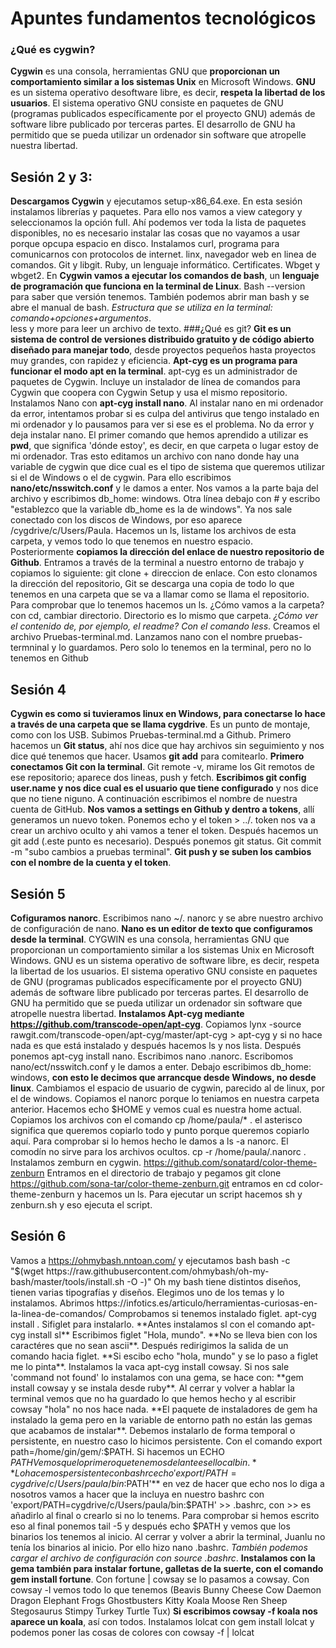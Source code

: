 # Apuntes fundamentos tecnológicos
### ¿Qué es cygwin? 
**Cygwin** es una consola, herramientas GNU que **proporcionan un comportamiento similar a los sistemas Unix** en Microsoft Windows. **GNU** es un sistema operativo desoftware libre, es decir, **respeta la libertad de los usuarios**. El sistema operativo GNU consiste en paquetes de GNU (programas publicados específicamente por el proyecto GNU) además de software libre publicado por terceras partes. El desarrollo de GNU ha permitido que se pueda utilizar un ordenador sin software que atropelle nuestra libertad.
## Sesión 2 y 3:
**Descargamos Cygwin** y ejecutamos setup-x86_64.exe. En esta sesión instalamos librerías y paquetes. Para ello nos vamos a view category y seleccionamos la opción full. Ahí podemos ver toda la lista de paquetes disponibles, no es necesario instalar las cosas que no vayamos a usar porque opcupa espacio en disco. Instalamos curl, programa para comunicarnos con protocolos de internet. linx, navegador web en linea de comandos. Git y libgit. Ruby, un lenguaje informático. Certificates. Wbget y wbget2.
En **Cygwin vamos a ejecutar los comandos de bash**, un **lenguaje de programación que funciona en la terminal de Linux**. Bash --version para saber que versión tenemos. También podemos abrir man bash y se abre el manual de bash. 
*Estructura que se utiliza en la terminal: comando+opciones+argumentos*.   
less y more para leer un archivo de texto. 
###¿Qué es git? 
**Git es un sistema de control de versiones distribuido gratuito y de código abierto diseñado para manejar todo**, desde proyectos pequeños hasta proyectos muy grandes, con rapidez y eficiencia.
**Apt-cyg es un programa para funcionar el modo apt en la terminal**. apt-cyg es un administrador de paquetes de Cygwin. Incluye un instalador de línea de comandos para Cygwin que coopera con Cygwin Setup y usa el mismo repositorio.
Instalamos Nano con **apt-cyg install nano**. Al instalar nano en mi ordenador da error, intentamos probar si es culpa del antivirus que tengo instalado en mi ordenador y lo pausamos para ver si ese es el problema. No da error y deja instalar nano. 
El primer comando que hemos aprendido a utilizar es **pwd**, que significa 'dónde estoy', es decir, en que carpeta o lugar estoy de mi ordenador.  Tras esto editamos un archivo con nano donde hay una variable de cygwin que dice cual es el tipo de sistema que queremos utilizar si el de Windows o el de cygwin. Para ello escribimos **nano/etc/nsswitch.conf** y le damos a enter. Nos vamos a la parte baja del archivo y escribimos db_home: windows. Otra línea debajo con # y escribo "establezco que la variable db_home es la de windows". Ya nos sale conectado con los discos de Windows, por eso aparece /cygdrive/c/Users/Paula. Hacemos un ls, listame los archivos de esta carpeta, y vemos todo lo que tenemos en nuestro espacio.   
Posteriormente **copiamos la dirección del enlace de nuestro repositorio de Github**. Entramos a través de la terminal a nuestro entorno de trabajo y copiamos lo siguiente: git clone + direccion de enlace. Con esto clonamos la dirección del repositorio, Git se descarga una copia de todo lo que tenemos en una carpeta que se va a llamar como se llama el repositorio. Para comprobar que lo tenemos hacemos un ls. ¿Cómo vamos a la carpeta? con cd, cambiar directorio. Directorio es lo mismo que carpeta. 
*¿Cómo ver el contenido de, por ejemplo, el readme? Con el comando less*.
Creamos el archivo Pruebas-terminal.md. Lanzamos nano con el nombre pruebas-termninal y lo guardamos. Pero solo lo tenemos en la terminal, pero no lo tenemos en Github
## Sesión 4
**Cygwin es como si tuvieramos linux en Windows, para conectarse lo hace a través de una carpeta que se llama cygdrive**. Es un punto de montaje, como con los USB. Subimos Pruebas-terminal.md a Github. Primero hacemos un **Git status**, ahí nos dice que hay archivos sin seguimiento y nos dice qué tenemos que hacer. Usamos **git add** para comitearlo. **Primero conectamos Git con la terminal**. Git remote -v, mirame los Git remotos de ese repositorio; aparece dos lineas, push y fetch.
**Escribimos git config user.name y nos dice cual es el usuario que tiene configurado** y nos dice que no tiene niguno. A continuación escribimos el nombre de nuestra cuenta de GitHub. **Nos vamos a settings en Github y dentro a tokens**, allí generamos un nuevo token. Ponemos echo y el token > ../. token nos va a crear un archivo oculto y ahi vamos a tener el token. Después hacemos un git add (.este punto es necesario). Después ponemos git status. Git commit -m "subo cambios a pruebas terminal". **Git push y se suben los cambios con el nombre de la cuenta y el token**.
## Sesión 5
**Cofiguramos nanorc**. Escribimos nano ~/. nanorc y se abre nuestro archivo de configuración de nano. **Nano es un editor de texto que configuramos desde la terminal**. CYGWIN es una consola, herramientas GNU que proporcionan un comportamiento similar a los sistemas Unix en Microsoft Windows. GNU es un sistema operativo de software libre, es decir, respeta la libertad de los usuarios. El sistema operativo GNU consiste en paquetes de GNU (programas publicados específicamente por el proyecto GNU) además de software libre publicado por terceras partes. El desarrollo de GNU ha permitido que se pueda utilizar un ordenador sin software que atropelle nuestra libertad.
**Instalamos Apt-cyg mediante https://github.com/transcode-open/apt-cyg**. Copiamos lynx -source rawgit.com/transcode-open/apt-cyg/master/apt-cyg > apt-cyg
 y si no hace nada es que está instalado y después hacemos ls y nos lista. Después ponemos apt-cyg install nano. Escribimos nano .nanorc. 
Escribomos nano/ect/nsswitch.conf y le damos a enter. Debajo escribimos db_home: windows, **con esto le decimos que arrancque desde Windows, no desde linux**. Cambiamos el espacio de usuario de cygwin, parecido al de linux, por el de windows. Copiamos el nanorc porque lo teniamos en nuestra carpeta anterior. Hacemos echo $HOME y vemos cual es nuestra home actual. Copiamos los archivos con el comando cp /home/paula/* . el asterisco significa que queremos copiarlo todo y punto porque queremos copiarlo aquí. Para comprobar si lo hemos hecho le damos a ls -a nanorc. El comodín no sirve para los archivos ocultos. cp -r /home/paula/.nanorc .
Instalamos zemburn en cygwin. https://github.com/sonatard/color-theme-zenburn Entramos en el directorio de trabajo y pegamos  git clone https://github.com/sona-tar/color-theme-zenburn.git entramos en cd color-theme-zenburn  y hacemos un ls. Para ejecutar un script hacemos sh y zenburn.sh y eso ejecuta el script. 
## Sesión 6
Vamos a https://ohmybash.nntoan.com/ y ejecutamos bash bash -c "$(wget https://raw.githubusercontent.com/ohmybash/oh-my-bash/master/tools/install.sh -O -)"
Oh my bash tiene distintos diseños, tienen varias tipografías y diseños. Elegimos uno de los temas y lo instalamos.
Abrimos https://infotics.es/articulo/herramientas-curiosas-en-la-linea-de-comandos/ Comprobamos si tenemos instalado figlet. apt-cyg install . Sifiglet para instalarlo. **Antes instalamos sl con el comando apt-cyg install sl**
Escribimos figlet "Hola, mundo". **No se lleva bien con los caractéres que no sean ascii**. Después redirigimos la salida de un comando hacia figlet. **Si escibo echo "hola, mundo" y se lo paso a figlet me lo pinta**. Instalamos la vaca apt-cyg install cowsay. Si nos sale 'command not found' lo instalamos con una gema, se hace con: **gem install cowsay y se instala desde ruby**. 
Al cerrar y volver a hablar la terminal vemos que no ha guardado lo que hemos hecho y al escribir cowsay "hola" no nos hace nada. **El paquete de instaladores de gem ha instalado la gema pero en la variable de entorno path no están las gemas que acabamos de instalar**. Debemos instalarlo de forma temporal o persistente, en nuestro caso lo hicimos persistente. Con el comando export path=/home/gin/gem/:$PATH. Si hacemos un ECHO $PATH Vemos que lo primero que tenemos delante es el local bin. 
**Lo hacemos persistente con bashrc echo 'export/PATH=cygdrive/c/Users/paula/bin:$PATH'** en vez de hacer que echo nos lo diga a nosotros vamos a hacer que la incluya en nuestro bashrc con 'export/PATH=cygdrive/c/Users/paula/bin:$PATH' >> .bashrc, con >> es añadirlo al final o crearlo si no lo tenems. Para comprobar si hemos escrito eso al final ponemos tail -5 y después echo $PATH y vemos que los binarios los tenemos al inicio. Al cerrar y volver a abrir la terminal, Juanlu no tenía los binarios al inicio. Por ello hizo nano .bashrc.
*También podemos cargar el archivo de configuración con source .bashrc*. 
**Instalamos con la gema también para instalar fortune, galletas de la suerte, con el comando gem install fortune**. Con fortune | cowsay se lo pasamos a cowsay. Con cowsay -l vemos todo lo que tenemos (Beavis Bunny Cheese Cow Daemon Dragon Elephant Frogs Ghostbusters Kitty Koala Moose Ren Sheep Stegosaurus Stimpy Turkey Turtle Tux)
**Si escribimos cowsay -f koala nos aparece un koala**, así con todos. Instalamos lolcat con gem install lolcat y podemos poner las cosas de colores con cowsay -f | lolcat

